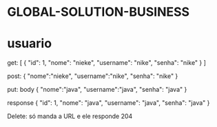 # GLOBAL-SOLUTION-BUSINESS

# usuario

get:
[
    {
        "id": 1,
        "nome": "nieke",
        "username": "nike",
        "senha": "nike"
    }
]

post:
{
    "nome":"nieke",
    "username":"nike",
    "senha": "nike"
}

put:
body
{
    "nome":"java",
    "username":"java",
    "senha": "java"
}

response
{
    "id": 1,
    "nome": "java",
    "username": "java",
    "senha": "java"
}

Delete:
só manda a URL e ele responde 204